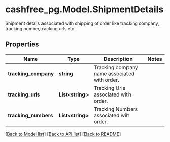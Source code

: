 # cashfree_pg.Model.ShipmentDetails
Shipment details associated with shipping of order like tracking company, tracking number,tracking urls etc.

## Properties

Name | Type | Description | Notes
------------ | ------------- | ------------- | -------------
**tracking_company** | **string** | Tracking company name associated with order. | 
**tracking_urls** | **List&lt;string&gt;** | Tracking Urls associated with order. | 
**tracking_numbers** | **List&lt;string&gt;** | Tracking Numbers associated wih order. | 

[[Back to Model list]](../README.md#documentation-for-models) [[Back to API list]](../README.md#documentation-for-api-endpoints) [[Back to README]](../README.md)

